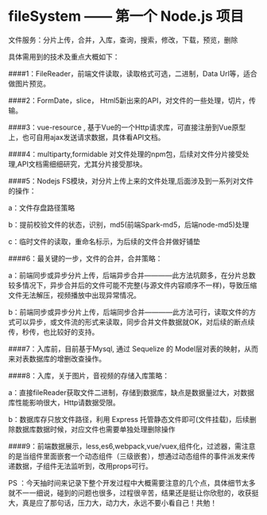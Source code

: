 # fileSystem —— 第一个 Node.js 项目
文件服务：分片上传，合并，入库，查询，搜索，修改，下载，预览，删除

具体需用到的技术及重点大概如下：

####1：FileReader，前端文件读取，读取格式可选，二进制，Data Url等，适合做图片预览。

####2：FormDate，slice， Html5新出来的API，对文件的一些处理，切片，传输。

####3：vue-resource , 基于Vue的一个Http请求库，可直接注册到Vue原型上，也可自用ajax发送请求数据，具体看API文档。

####4：multiparty,formidable 对文件处理的npm包，后续对文件分片接受处理,API文档需细细研究，尤其分片接受那块。

####5：Nodejs FS模块，对分片上传上来的文件处理,后面涉及到一系列对文件的操作：

a：文件存盘路径策略

b：提前校验文件的状态，识别，md5(前端Spark-md5，后端node-md5)处理

c：临时文件的读取，重命名标示，为后续的文件合并做好铺垫
   
####6：最关键的一步，文件的合并，合并策略：

a：前端同步或异步分片上传，后端异步合并————此方法坑颇多，在分片总数较多情况下，异步合并后的文件可能不完整(与源文件内容顺序不一样)，导致压缩文件无法解压，视频播放中出现异常情况。

b：前端同步或异步分片上传，后端同步合并————此方法可行，读取文件的方式可以异步，或文件流的形式来读取，同步合并文件数据就OK，对后续的断点续传，秒传，也比较好的支持。

####7：入库前，目前基于Mysql, 通过 Sequelize 的 Model层对表的映射，从而来对表数据库的增删改查操作。

####8：入库，关于图片，音视频的存储入库策略：

a：直接fileReader获取文件二进制，存储到数据库，缺点是数据量过大，对数据库性能影响很大，Http请数据受限。

b：数据库存只放文件路径，利用 Express 托管静态文件即可(文件挂载)，后续删除数据库数据时候，对应文件也需要单独处理删除操作
   
####9：前端数据展示，less,es6,webpack,vue/vuex,组件化，过滤器，需注意的是当组件里面嵌套一个动态组件（三级嵌套），想通过动态组件的事件派发来传递数据，子组件无法监听到，改用props可行。


PS ：今天抽时间来记录下整个开发过程中大概需要注意的几个点，具体细节太多就不一一细说，碰到的问题也很多，过程很辛苦，结果还是挺让你欣慰的，收获挺大，真是应了那句话，压力大，动力大，永远不要小看自己！共勉！

